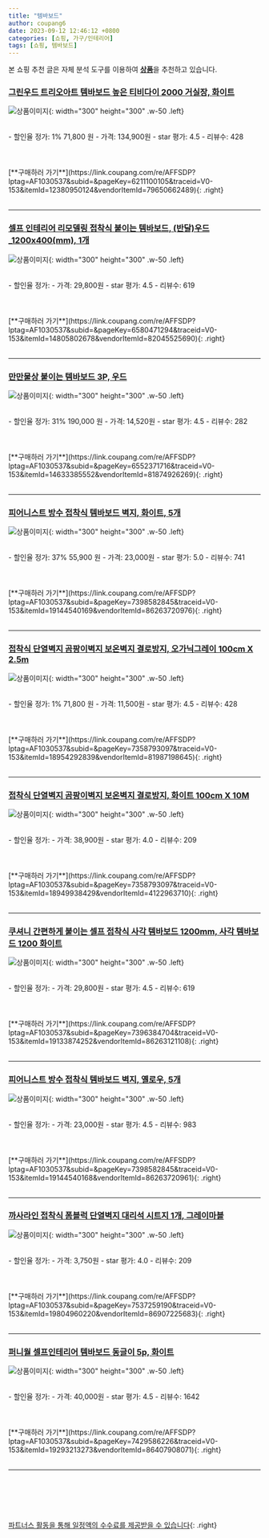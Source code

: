 ```yaml
---
title: "템바보드"
author: coupang6
date: 2023-09-12 12:46:12 +0800
categories: [쇼핑, 가구/인테리어]
tags: [쇼핑, 템바보드]
---
```


본 쇼핑 추천 글은 자체 분석 도구를 이용하여 [**상품**](https://link.coupang.com/a/bao1ui)을 추천하고 있습니다.

### [그린우드 트리오아트 템바보드 높은 티비다이 2000 거실장, 화이트](https://link.coupang.com/re/AFFSDP?lptag=AF1030537&subid=&pageKey=6211100105&traceid=V0-153&itemId=12380950124&vendorItemId=79650662489)

![상품이미지](https://thumbnail6.coupangcdn.com/thumbnails/remote/230x230ex/image/vendor_inventory/c1d6/f00b34860e654b9956eafe4a1dca4c833f31021f8a54ba1ae4cacf0629ec.jpg){: width="300" height="300" .w-50 .left}


<br>
- 할인율 정가: 1%  71,800   원
- 가격: 134,900원
- star 평가: 4.5
- 리뷰수: 428
<br>
<br>
<br>
<br>
[**구매하러 가기**](https://link.coupang.com/re/AFFSDP?lptag=AF1030537&subid=&pageKey=6211100105&traceid=V0-153&itemId=12380950124&vendorItemId=79650662489){: .right}
<br>
<br>

---

### [셀프 인테리어 리모델링 접착식 붙이는 템바보드, (반달)우드_1200x400(mm), 1개](https://link.coupang.com/re/AFFSDP?lptag=AF1030537&subid=&pageKey=6580471294&traceid=V0-153&itemId=14805802678&vendorItemId=82045525690)

![상품이미지](https://thumbnail10.coupangcdn.com/thumbnails/remote/230x230ex/image/vendor_inventory/5de1/409ee690d9e9dafb09d4bef4d059d90bb92958582378f9cda11ee155e679.jpg){: width="300" height="300" .w-50 .left}


<br>
- 할인율 정가: 
- 가격: 29,800원
- star 평가: 4.5
- 리뷰수: 619
<br>
<br>
<br>
<br>
[**구매하러 가기**](https://link.coupang.com/re/AFFSDP?lptag=AF1030537&subid=&pageKey=6580471294&traceid=V0-153&itemId=14805802678&vendorItemId=82045525690){: .right}
<br>
<br>

---

### [만만물상 붙이는 템바보드 3P, 우드](https://link.coupang.com/re/AFFSDP?lptag=AF1030537&subid=&pageKey=6552371716&traceid=V0-153&itemId=14633385552&vendorItemId=81874926269)

![상품이미지](https://thumbnail6.coupangcdn.com/thumbnails/remote/230x230ex/image/vendor_inventory/8f03/933457861f806845e4ee4d241f0c958563bff4b9c45510bbd99cff733c7a.jpg){: width="300" height="300" .w-50 .left}


<br>
- 할인율 정가: 31%  190,000   원
- 가격: 14,520원
- star 평가: 4.5
- 리뷰수: 282
<br>
<br>
<br>
<br>
[**구매하러 가기**](https://link.coupang.com/re/AFFSDP?lptag=AF1030537&subid=&pageKey=6552371716&traceid=V0-153&itemId=14633385552&vendorItemId=81874926269){: .right}
<br>
<br>

---

### [피어니스트 방수 접착식 템바보드 벽지, 화이트, 5개](https://link.coupang.com/re/AFFSDP?lptag=AF1030537&subid=&pageKey=7398582845&traceid=V0-153&itemId=19144540169&vendorItemId=86263720976)

![상품이미지](https://thumbnail7.coupangcdn.com/thumbnails/remote/230x230ex/image/rs_quotation_api/08ewnxnw/b44fd2f2756747dc8fc9b50231d6443a.jpg){: width="300" height="300" .w-50 .left}


<br>
- 할인율 정가: 37%  55,900   원
- 가격: 23,000원
- star 평가: 5.0
- 리뷰수: 741
<br>
<br>
<br>
<br>
[**구매하러 가기**](https://link.coupang.com/re/AFFSDP?lptag=AF1030537&subid=&pageKey=7398582845&traceid=V0-153&itemId=19144540169&vendorItemId=86263720976){: .right}
<br>
<br>

---

### [접착식 단열벽지 곰팡이벽지 보온벽지 결로방지, 오가닉그레이 100cm X 2.5m](https://link.coupang.com/re/AFFSDP?lptag=AF1030537&subid=&pageKey=7358793097&traceid=V0-153&itemId=18954292839&vendorItemId=81987198645)

![상품이미지](https://thumbnail6.coupangcdn.com/thumbnails/remote/230x230ex/image/vendor_inventory/bf81/e8a126ad0b7655c1d1f38583f26b05677ffb4151414aad1a28c6c4c1a843.jpg){: width="300" height="300" .w-50 .left}


<br>
- 할인율 정가: 1%  71,800   원
- 가격: 11,500원
- star 평가: 4.5
- 리뷰수: 428
<br>
<br>
<br>
<br>
[**구매하러 가기**](https://link.coupang.com/re/AFFSDP?lptag=AF1030537&subid=&pageKey=7358793097&traceid=V0-153&itemId=18954292839&vendorItemId=81987198645){: .right}
<br>
<br>

---

### [접착식 단열벽지 곰팡이벽지 보온벽지 결로방지, 화이트 100cm X 10M](https://link.coupang.com/re/AFFSDP?lptag=AF1030537&subid=&pageKey=7358793097&traceid=V0-153&itemId=18949938429&vendorItemId=4122963710)

![상품이미지](https://thumbnail7.coupangcdn.com/thumbnails/remote/230x230ex/image/vendor_inventory/d173/6a8e2485c72daec3d203c9e9c3f28afb134b2de1021ed63cf58895482a19.jpg){: width="300" height="300" .w-50 .left}


<br>
- 할인율 정가: 
- 가격: 38,900원
- star 평가: 4.0
- 리뷰수: 209
<br>
<br>
<br>
<br>
[**구매하러 가기**](https://link.coupang.com/re/AFFSDP?lptag=AF1030537&subid=&pageKey=7358793097&traceid=V0-153&itemId=18949938429&vendorItemId=4122963710){: .right}
<br>
<br>

---

### [쿠셔니 간편하게 붙이는 셀프 접착식 사각 템바보드 1200mm, 사각 템바보드 1200 화이트](https://link.coupang.com/re/AFFSDP?lptag=AF1030537&subid=&pageKey=7396384704&traceid=V0-153&itemId=19133874252&vendorItemId=86263121108)

![상품이미지](https://thumbnail9.coupangcdn.com/thumbnails/remote/230x230ex/image/vendor_inventory/8ac9/893fe9bc32c6b7ac610524fd6d3aa41fcabdd59a60e7562252f1e4c84bc0.jpg){: width="300" height="300" .w-50 .left}


<br>
- 할인율 정가: 
- 가격: 29,800원
- star 평가: 4.5
- 리뷰수: 619
<br>
<br>
<br>
<br>
[**구매하러 가기**](https://link.coupang.com/re/AFFSDP?lptag=AF1030537&subid=&pageKey=7396384704&traceid=V0-153&itemId=19133874252&vendorItemId=86263121108){: .right}
<br>
<br>

---

### [피어니스트 방수 접착식 템바보드 벽지, 옐로우, 5개](https://link.coupang.com/re/AFFSDP?lptag=AF1030537&subid=&pageKey=7398582845&traceid=V0-153&itemId=19144540168&vendorItemId=86263720961)

![상품이미지](https://thumbnail8.coupangcdn.com/thumbnails/remote/230x230ex/image/rs_quotation_api/yjzjesqw/fc92890588d5441dae8ffe45cbaa9758.jpg){: width="300" height="300" .w-50 .left}


<br>
- 할인율 정가: 
- 가격: 23,000원
- star 평가: 4.5
- 리뷰수: 983
<br>
<br>
<br>
<br>
[**구매하러 가기**](https://link.coupang.com/re/AFFSDP?lptag=AF1030537&subid=&pageKey=7398582845&traceid=V0-153&itemId=19144540168&vendorItemId=86263720961){: .right}
<br>
<br>

---

### [까사라인 접착식 폼블럭 단열벽지 대리석 시트지 1개, 그레이마블](https://link.coupang.com/re/AFFSDP?lptag=AF1030537&subid=&pageKey=7537259190&traceid=V0-153&itemId=19804960220&vendorItemId=86907225683)

![상품이미지](https://thumbnail7.coupangcdn.com/thumbnails/remote/230x230ex/image/vendor_inventory/35c9/23904e82290556c9c55fbfc1c122f1e2e364a2c8c3089db4f036fb4a0526.PNG){: width="300" height="300" .w-50 .left}


<br>
- 할인율 정가: 
- 가격: 3,750원
- star 평가: 4.0
- 리뷰수: 209
<br>
<br>
<br>
<br>
[**구매하러 가기**](https://link.coupang.com/re/AFFSDP?lptag=AF1030537&subid=&pageKey=7537259190&traceid=V0-153&itemId=19804960220&vendorItemId=86907225683){: .right}
<br>
<br>

---

### [퍼니월 셀프인테리어 템바보드 동글이 5p, 화이트](https://link.coupang.com/re/AFFSDP?lptag=AF1030537&subid=&pageKey=7429586226&traceid=V0-153&itemId=19293213273&vendorItemId=86407908071)

![상품이미지](https://thumbnail10.coupangcdn.com/thumbnails/remote/230x230ex/image/retail/images/2023/06/28/11/4/b3189559-90ca-476f-a11e-14d6222af714.jpg){: width="300" height="300" .w-50 .left}


<br>
- 할인율 정가: 
- 가격: 40,000원
- star 평가: 4.5
- 리뷰수: 1642
<br>
<br>
<br>
<br>
[**구매하러 가기**](https://link.coupang.com/re/AFFSDP?lptag=AF1030537&subid=&pageKey=7429586226&traceid=V0-153&itemId=19293213273&vendorItemId=86407908071){: .right}
<br>
<br>

---
<br><br><br><br><br> [파트너스 활동을 통해 일정액의 수수료를 제공받을 수 있습니다](https://link.coupang.com/a/bao1ui){: .right}